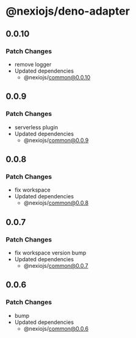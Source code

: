 # @nexiojs/deno-adapter

## 0.0.10

### Patch Changes

- remove logger
- Updated dependencies
  - @nexiojs/common@0.0.10

## 0.0.9

### Patch Changes

- serverless plugin
- Updated dependencies
  - @nexiojs/common@0.0.9

## 0.0.8

### Patch Changes

- fix workspace
- Updated dependencies
  - @nexiojs/common@0.0.8

## 0.0.7

### Patch Changes

- fix workspace version bump
- Updated dependencies
  - @nexiojs/common@0.0.7

## 0.0.6

### Patch Changes

- bump
- Updated dependencies
  - @nexiojs/common@0.0.6
